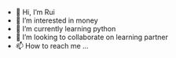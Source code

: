 - 👋 Hi, I’m Rui
- 👀 I’m interested in money
- 🌱 I’m currently learning python
- 💞️ I’m looking to collaborate on learning partner
- 📫 How to reach me ...

<!---
Qiuu/Qiuu is a ✨ special ✨ repository because its `README.md` (this file) appears on your GitHub profile.
You can click the Preview link to take a look at your changes.
--->
